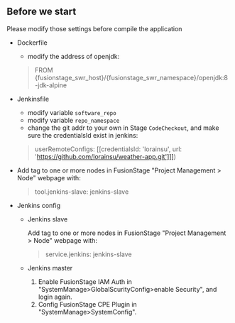 ## Before we start
Please modify those settings before compile the application

- Dockerfile<br>
  - modify the address of openjdk:<br>
  >  FROM {fusionstage_swr_host}/{fusionstage_swr_namespace}/openjdk:8-jdk-alpine

- Jenkinsfile<br>
  - modify variable ```software_repo```
  - modify variable ```repo_namespace```
  - change the git addr to your own in Stage ```CodeCheckout```,  and make sure the credentialsId exist in jenkins:<br>
  > userRemoteConfigs: [[credentialsId: 'lorainsu', url: 'https://github.com/lorainsu/weather-app.git']]])
  
- Add tag to one or more nodes in FusionStage "Project Management > Node" webpage with:
  > tool.jenkins-slave: jenkins-slave

- Jenkins config
  - Jenkins slave
  
    Add tag to one or more nodes in FusionStage "Project Management > Node" webpage with:
    > service.jenkins: jenkins-slave
  - Jenkins master
    1. Enable FusionStage IAM Auth in "SystemManage>GlobalScurityConfig>enable Security", and login again.
    2. Config FusionStage CPE Plugin in "SystemManage>SystemConfig".
